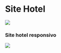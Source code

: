 
# Site Hotel
 ![](https://github.com/Romenildo/Front-End-Projetos/blob/master/imgs-Sites/site-hotel.gif)

### Site hotel responsivo
 ![](https://github.com/Romenildo/Front-End-Projetos/blob/master/imgs-Sites/site-hotel-responsivo.gif)